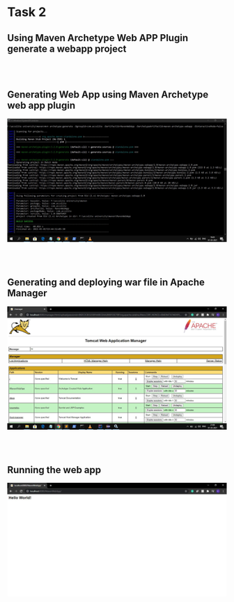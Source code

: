 # Task 2
##  Using Maven Archetype Web APP Plugin generate a webapp project
<br>
<br>

## Generating Web App using Maven Archetype web app plugin
![](https://github.com/KishanMishra-SAU/SAU-Feb-Batch-2/blob/main/Maven%20-%20Afternoon/Task2/Output%20Screenshots/mavenWebApp.JPG?raw=true)

<br>
<br>

## Generating and deploying war file in Apache Manager
![](https://github.com/KishanMishra-SAU/SAU-Feb-Batch-2/blob/main/Maven%20-%20Afternoon/Task2/Output%20Screenshots/tomcat%20deployed%20war.JPG?raw=true)

<br>
<br>

## Running the web app
![](https://github.com/KishanMishra-SAU/SAU-Feb-Batch-2/blob/main/Maven%20-%20Afternoon/Task2/Output%20Screenshots/running.JPG?raw=true)
